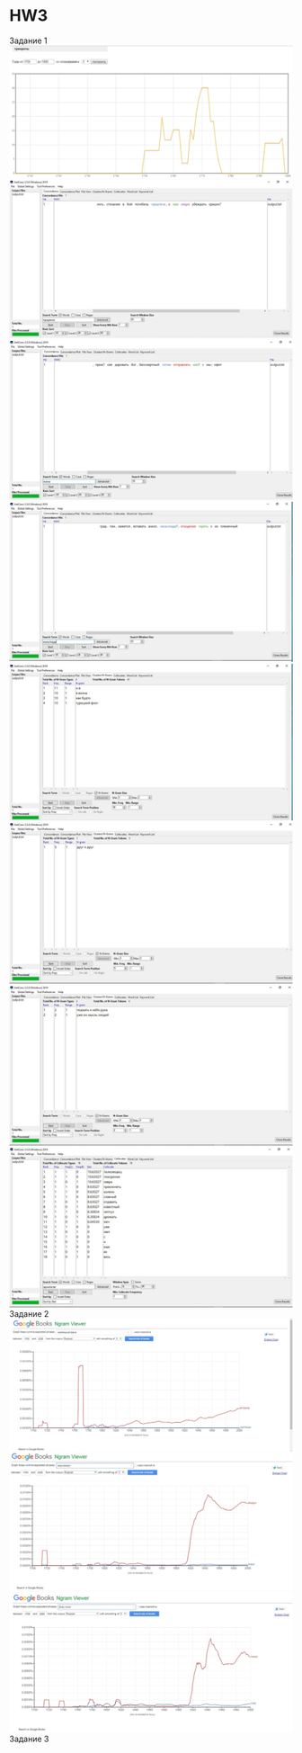 # HW3
Задание 1
![](noname.png)
![](conc1.jpg)
![](conc2.jpg)
![](conc3.jpg)
![](clust1.jpg)
![](clust2.jpg)
![](clust3.jpg)
![](coll.jpg)
Задание 2
![](ngrams1.jpg)
![](ngrams2.jpg)
![](ngrams3.jpg)
Задание 3
